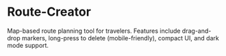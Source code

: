 # Route-Creator
Map-based route planning tool for travelers. Features include drag-and-drop markers, long-press to delete (mobile-friendly), compact UI, and dark mode support.
